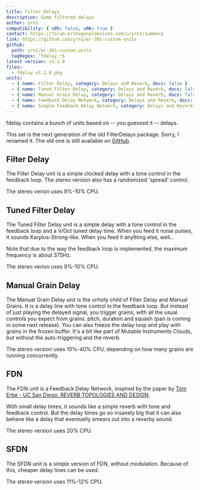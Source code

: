 ```yaml
---
title: Filter Delays
description: Some filtered delays
author: yrn1
compatibility: { v05: false, v06: true }
contact: https://forum.orthogonaldevices.com/u/yrn1/summary
link: https://github.com/yrn1/er-301-custom-units
github:
  path: yrn1/er-301-custom-units
  tagRegex: ^fdelay.*$
latest version: v1.1.0
files:
  - fdelay-v1.1.0.pkg
units:
  - { name: Filter Delay, category: Delays and Reverb, docs: false }
  - { name: Tuned Filter Delay, category: Delays and Reverb, docs: false }
  - { name: Manual Grain Delay, category: Delays and Reverb, docs: false }
  - { name: Feedback Delay Network, category: Delays and Reverb, docs: false }
  - { name: Simple Feedback Delay Network, category: Delays and Reverb, docs: false }
---
```


fdelay contains a bunch of units based on -- you guessed it -- delays.

This set is the next generation of the old FilterDelays package. Sorry, I renamed it. The old one is still available on [GitHub](https://github.com/yrn1/er-301-units).

## Filter Delay

The Filter Delay unit is a simple clocked delay with a tone control in the feedback loop. The stereo version also has a randomized 'spread' control.

The stereo verion uses 9%-10% CPU.

## Tuned Filter Delay

The Tuned Filter Delay unit is a simple delay with a tone control in the feedback loop and a V/Oct tuned delay time. When you feed it noise pulses, it sounds Karplus-Strong-like. When you feed it anything else, well...

Note that due to the way the feedback loop is implemented, the maximum frequency is about 375Hz.

The stereo verion uses 9%-10% CPU.

<div class="yt-embed">
  <youtube :video-id="'nqHFELsciLc'"></youtube>
</div>

## Manual Grain Delay

The Manual Grain Delay unit is the unholy child of Filter Delay and Manual Grains. It is a delay line with tone control in the feedback loop. But instead of just playing the delayed signal, you trigger grains, with all the usual controls you expect from grains: pitch, duration and squash (pan is coming in some next release). You can also freeze the delay loop and play with grains in the frozen buffer. It's a bit like part of Mutable Instruments Clouds, but without the auto-triggering and the reverb.

The stereo version uses 10%-40% CPU, depending on how many grains are running concurrently.

<div class="yt-embed">
  <youtube :video-id="'1maXTPKAQGE'"></youtube>
</div>

## FDN

The FDN unit is a Feedback Delay Network, inspired by the paper by [Tom Erbe - UC San Diego: REVERB TOPOLOGIES AND DESIGN](http://tre.ucsd.edu/wordpress/wp-content/uploads/2018/10/reverbtopo.pdf).

With small delay times, it sounds like a simple reverb with tone and feedback control. But the delay times go so insanely big that it can also behave like a delay that eventuelly smears out into a reverby sound.

The stereo version uses 20% CPU.

<div class="yt-embed">
  <youtube :video-id="'cX_T2rWy1HM'"></youtube>
</div>

## SFDN

The SFDN unit is a simple version of FDN, without modulation. Because of this, cheaper delay lines can be used.

The stereo version uses 11%-12% CPU.
